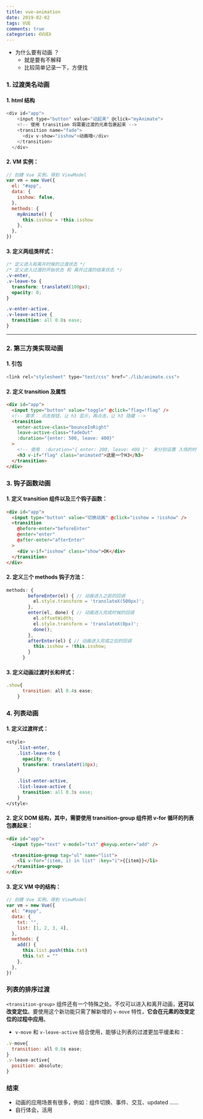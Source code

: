 ```yaml
---
title: vue-animation
date: 2019-02-02
tags: VUE
comments: true
categories: 《VUE》
---
```


- 为什么要有动画 ？
  - 就是要有不解释
  - 比较简单记录一下，方便找

### 1. 过渡类名动画

#### 1. html 结构

```js
<div id="app">
    <input type="button" value="动起来" @click="myAnimate">
    <!-- 使用 transition 将需要过渡的元素包裹起来 -->
    <transition name="fade">
      <div v-show="isshow">动画哦</div>
    </transition>
  </div>
```

#### 2. VM 实例：

```js
// 创建 Vue 实例，得到 ViewModel
var vm = new Vue({
  el: "#app",
  data: {
    isshow: false,
  },
  methods: {
    myAnimate() {
      this.isshow = !this.isshow
    },
  },
})
```

#### 3. 定义两组类样式：

```css
/* 定义进入和离开时候的过渡状态 */
/* 定义进入过渡的开始状态 和 离开过渡的结束状态 */
.v-enter,
.v-leave-to {
  transform: translateX(100px);
  opacity: 0;
}

.v-enter-active,
.v-leave-active {
  transition: all 0.8s ease;
}
```

---

### 2. 第三方类实现动画

#### 1. 引包

```js
<link rel="stylesheet" type="text/css" href="./lib/animate.css">
```

#### 2. 定义 transition 及属性

```html
<div id="app">
  <input type="button" value="toggle" @click="flag=!flag" />
  <!-- 需求： 点击按钮，让 h3 显示，再点击，让 h3 隐藏 -->
  <transition
    enter-active-class="bounceInRight"
    leave-active-class="fadeOut"
    :duration="{enter: 500, leave: 400}"
  >
    <!-- 使用  :duration="{ enter: 200, leave: 400 }"  来分别设置 入场的时长 和 离场的时长  -->
    <h3 v-if="flag" class="animated">这是一个H3</h3>
  </transition>
</div>
```

### 3. 钩子函数动画

#### 1. 定义 transition 组件以及三个钩子函数：

```html
<div id="app">
  <input type="button" value="切换动画" @click="isshow = !isshow" />
  <transition
    @before-enter="beforeEnter"
    @enter="enter"
    @after-enter="afterEnter"
  >
    <div v-if="isshow" class="show">OK</div>
  </transition>
</div>
```

#### 2. 定义三个 methods 钩子方法：

```js
methods: {
        beforeEnter(el) { // 动画进入之前的回调
          el.style.transform = 'translateX(500px)';
        },
        enter(el, done) { // 动画进入完成时候的回调
          el.offsetWidth;
          el.style.transform = 'translateX(0px)';
          done();
        },
        afterEnter(el) { // 动画进入完成之后的回调
          this.isshow = !this.isshow;
        }
      }
```

#### 3. 定义动画过渡时长和样式：

```js
.show{
      transition: all 0.4s ease;
    }
```

### 4. 列表动画

#### 1. 定义过渡样式：

```css
<style>
    .list-enter,
    .list-leave-to {
      opacity: 0;
      transform: translateY(10px);
    }

    .list-enter-active,
    .list-leave-active {
      transition: all 0.3s ease;
    }
</style>
```

#### 2. 定义 DOM 结构，其中，需要使用 transition-group 组件把 v-for 循环的列表包裹起来：

```html
<div id="app">
  <input type="text" v-model="txt" @keyup.enter="add" />

  <transition-group tag="ul" name="list">
    <li v-for="(item, i) in list" :key="i">{{item}}</li>
  </transition-group>
</div>
```

#### 3. 定义 VM 中的结构：

```js
// 创建 Vue 实例，得到 ViewModel
var vm = new Vue({
  el: "#app",
  data: {
    txt: "",
    list: [1, 2, 3, 4],
  },
  methods: {
    add() {
      this.list.push(this.txt)
      this.txt = ""
    },
  },
})
```

### 列表的排序过渡

`<transition-group>` 组件还有一个特殊之处。不仅可以进入和离开动画，**还可以改变定位**。要使用这个新功能只需了解新增的 `v-move` 特性，**它会在元素的改变定位的过程中应用**。

- `v-move` 和 `v-leave-active` 结合使用，能够让列表的过渡更加平缓柔和：

```js
.v-move{
  transition: all 0.8s ease;
}
.v-leave-active{
  position: absolute;
}
```

### 结束

- 动画的应用场景有很多，例如：组件切换、事件、交互、updated ......
- 自行体会，活用
